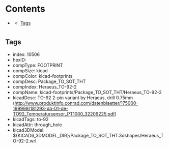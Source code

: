 



Contents
========

* [](#)
	* [Tags](#tags)

# 

## Tags

- index: 10506
- hexID: 
- oompType: FOOTPRINT
- oompSize: kicad
- oompColor: kicad-footprints
- oompDesc: Package_TO_SOT_THT
- oompIndex: Heraeus_TO-92-2
- oompName: kicad-footprints/Package_TO_SOT_THT/Heraeus_TO-92-2
- kicadDesc: TO-92 2-pin variant by Heraeus, drill 0.75mm (http://www.produktinfo.conrad.com/datenblaetter/175000-199999/181293-da-01-de-TO92_Temperatursensor_PT1000_32209225.pdf)
- kicadTags: to-92
- kicadAttr: through_hole
- kicad3DModel: ${KICAD6_3DMODEL_DIR}/Package_TO_SOT_THT.3dshapes/Heraeus_TO-92-2.wrl
